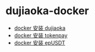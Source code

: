 # dujiaoka-docker

- [docker 安装 dujiaoka](https://laosiji.io/post/dujiaoka-by-docker) 
- [docker 安装 tokenpay](https://laosiji.io/post/tokenpay-by-docker)
- [docker 安装   epUSDT](https://laosiji.io/post/dujiaoka-by-docker)
